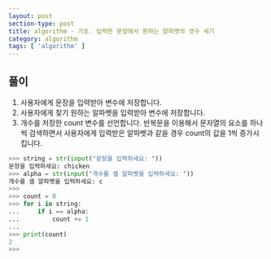 ```yaml
---
layout: post
section-type: post
title: algorithm - 기초. 입력한 문장에서 원하는 알파벳의 갯수 세기
category: algorithm
tags: [ 'algorithm' ]
---
```


## 풀이
1. 사용자에게 문장을 입력받아 변수에 저장합니다.
2. 사용자에게 찾기 원하는 알파벳을 입력받아 변수에 저장합니다.
3. 개수를 저장한 count 변수를 선언합니다. 반복문을 이용해서 문자열의 요소를 하나씩 검색하면서 사용자에게 입력받은 알파벳과 같을 경우 count의 값을 1씩 증가시킵니다.

```python
>>> string = str(input("문장을 입력하세요: "))
문장을 입력하세요: chicken
>>> alpha = str(input("개수를 셀 알파벳을 입력하세요: "))
개수를 셀 알파벳을 입력하세요: c
>>>
>>> count = 0
>>> for i in string:
...     if i == alpha:
...         count += 1
...
>>> print(count)
2
>>>
```
